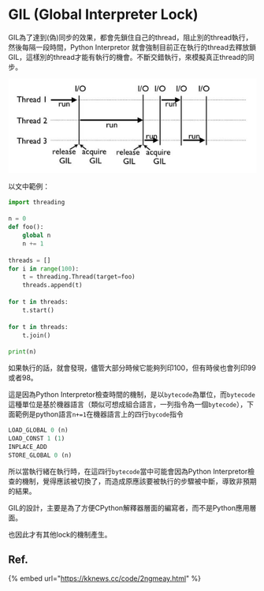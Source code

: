 # GIL \(Global Interpreter Lock\)

GIL為了達到\(偽\)同步的效果，都會先鎖住自己的thread，阻止別的thread執行，然後每隔一段時間，Python Interpretor 就會強制目前正在執行的thread去釋放鎖GIL，這樣別的thread才能有執行的機會。不斷交錯執行，來模擬真正thread的同步。

![](../.gitbook/assets/image%20%281%29.png)

以文中範例：

```python
import threading 

n = 0 
def foo(): 
    global n 
    n += 1 

threads = [] 
for i in range(100): 
    t = threading.Thread(target=foo) 
    threads.append(t) 
    
for t in threads: 
    t.start() 
    
for t in threads: 
    t.join() 
    
print(n)

```

如果執行的話，就會發現，儘管大部分時候它能夠列印100，但有時侯也會列印99或者98。

這是因為Python Interpretor檢查時間的機制，是以`bytecode`為單位，而`bytecode`這種單位是基於機器語言（類似可想成組合語言，一列指令為一個`bytecode`），下面範例是python語言`n+=1`在機器語言上的四行`bycode`指令

```python
LOAD_GLOBAL 0 (n) 
LOAD_CONST 1 (1) 
INPLACE_ADD 
STORE_GLOBAL 0 (n)
```

所以當執行緒在執行時，在這四行`bytecode`當中可能會因為Python Interpretor檢查的機制，覺得應該被切換了，而造成原應該要被執行的步驟被中斷，導致非預期的結果。

GIL的設計，主要是為了方便CPython解釋器層面的編寫者，而不是Python應用層面。

也因此才有其他lock的機制產生。

## Ref.

{% embed url="https://kknews.cc/code/2ngmeay.html" %}




